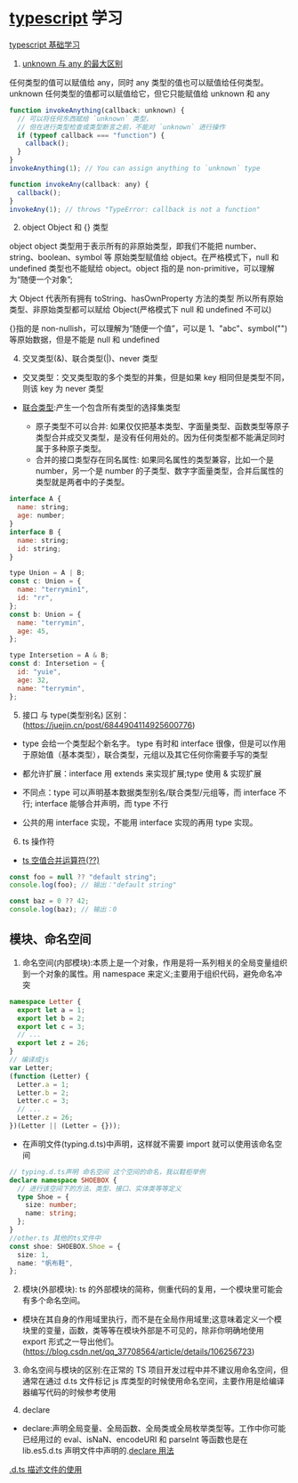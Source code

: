 <!--
 * @Author: TerryMin
 * @Date: 2022-08-05 16:28:51
 * @LastEditors: TerryMin
 * @LastEditTime: 2023-03-08 17:35:40
 * @Description: file not
-->

# [typescript](https://typescript.bootcss.com/) 学习

[typescript 基础学习](https://juejin.cn/post/7124117404187099172#heading-58)

1. [unknown 与 any 的最大区别](https://juejin.cn/post/7021676475434663966)

任何类型的值可以赋值给 any，同时 any 类型的值也可以赋值给任何类型。unknown 任何类型的值都可以赋值给它，但它只能赋值给 unknown 和 any

```js
function invokeAnything(callback: unknown) {
  // 可以将任何东西赋给 `unknown` 类型，
  // 但在进行类型检查或类型断言之前，不能对 `unknown` 进行操作
  if (typeof callback === "function") {
    callback();
  }
}
invokeAnything(1); // You can assign anything to `unknown` type

function invokeAny(callback: any) {
  callback();
}
invokeAny(1); // throws "TypeError: callback is not a function"
```

2. object Object 和 {} 类型

object object 类型用于表示所有的非原始类型，即我们不能把 number、string、boolean、symbol 等 原始类型赋值给 object。在严格模式下，null 和 undefined 类型也不能赋给 object。object 指的是 non-primitive，可以理解为“随便一个对象”;

大 Object 代表所有拥有 toString、hasOwnProperty 方法的类型 所以所有原始类型、非原始类型都可以赋给 Object(严格模式下 null 和 undefined 不可以)

{}指的是 non-nullish，可以理解为“随便一个值”，可以是 1、"abc"、symbol("")等原始数据，但是不能是 null 和 undefined

4. 交叉类型(&)、联合类型(|)、never 类型

- 交叉类型：交叉类型取的多个类型的并集，但是如果 key 相同但是类型不同，则该 key 为 never 类型
- [联合类型](https://juejin.cn/post/6930628304491773966):产生一个包含所有类型的选择集类型

  - 原子类型不可以合并: 如果仅仅把基本类型、字面量类型、函数类型等原子类型合并成交叉类型，是没有任何用处的。因为任何类型都不能满足同时属于多种原子类型。
  - 合并的接口类型存在同名属性: 如果同名属性的类型兼容，比如一个是 number，另一个是 number 的子类型、数字字面量类型，合并后属性的类型就是两者中的子类型。

```js
interface A {
  name: string;
  age: number;
}
interface B {
  name: string;
  id: string;
}

type Union = A | B;
const c: Union = {
  name: "terrymin1",
  id: "rr",
};
const b: Union = {
  name: "terrymin",
  age: 45,
};

type Intersetion = A & B;
const d: Intersetion = {
  id: "yuie",
  age: 32,
  name: "terrymin",
};
```

5. 接口 与 type(类型别名) 区别：(https://juejin.cn/post/6844904114925600776)

- type 会给一个类型起个新名字。 type 有时和 interface 很像，但是可以作用于原始值（基本类型），联合类型，元组以及其它任何你需要手写的类型

- 都允许扩展：interface 用 extends 来实现扩展;type 使用 & 实现扩展
- 不同点：type 可以声明基本数据类型别名/联合类型/元组等，而 interface 不行; interface 能够合并声明，而 type 不行
- 公共的用 interface 实现，不能用 interface 实现的再用 type 实现。

6. ts 操作符

- [ts 空值合并运算符(??)](https://cloud.tencent.com/developer/article/1600583)

```js
const foo = null ?? "default string";
console.log(foo); // 输出："default string"

const baz = 0 ?? 42;
console.log(baz); // 输出：0
```

## 模块、命名空间

1. 命名空间(内部模块):本质上是一个对象，作用是将一系列相关的全局变量组织到一个对象的属性。用 namespace 来定义;主要用于组织代码，避免命名冲突

```ts
namespace Letter {
  export let a = 1;
  export let b = 2;
  export let c = 3;
  // ...
  export let z = 26;
}
// 编译成js
var Letter;
(function (Letter) {
  Letter.a = 1;
  Letter.b = 2;
  Letter.c = 3;
  // ...
  Letter.z = 26;
})(Letter || (Letter = {}));
```

- 在声明文件(typing.d.ts)中声明，这样就不需要 import 就可以使用该命名空间

```ts
// typing.d.ts声明 命名空间 这个空间的命名，我以鞋柜举例
declare namespace SHOEBOX {
  // 进行该空间下的方法、类型、接口、实体类等等定义
  type Shoe = {
    size: number;
    name: string;
  };
}
//other.ts 其他的ts文件中
const shoe: SHOEBOX.Shoe = {
  size: 1,
  name: "帆布鞋",
};
```

2. 模块(外部模块): ts 的外部模块的简称，侧重代码的复用，一个模块里可能会有多个命名空间。

- 模块在其自身的作用域里执行，而不是在全局作用域里;这意味着定义一个模块里的变量，函数，类等等在模块外部是不可见的，除非你明确地使用 export 形式之一导出他们。(https://blog.csdn.net/qq_37708564/article/details/106256723)

3. 命名空间与模块的区别:在正常的 TS 项目开发过程中并不建议用命名空间，但通常在通过 d.ts 文件标记 js 库类型的时候使用命名空间，主要作用是给编译器编写代码的时候参考使用

4. declare

- declare:声明全局变量、全局函数、全局类或全局枚举类型等。工作中你可能已经用过的 eval、isNaN、encodeURI 和 parseInt 等函数也是在 lib.es5.d.ts 声明文件中声明的.[declare 用法](https://juejin.cn/post/7105644010668032030)

[.d.ts 描述文件的使用](https://blog.csdn.net/zy21131437/article/details/121946978)

